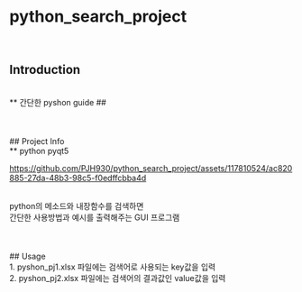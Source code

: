 # python_search_project

</br>

## Introduction
</br>
** 간단한 pyshon guide ## 
</br></br></br></br>
## Project Info
</br>
** python pyqt5
</br>

https://github.com/PJH930/python_search_project/assets/117810524/ac820885-27da-48b3-98c5-f0edffcbba4d

</br>
python의 메소드와 내장함수를 검색하면 <br>
간단한 사용방법과 예시를 출력해주는 GUI 프로그램
</br></br></br></br>
## Usage
</br>
1. pyshon_pj1.xlsx 파일에는 검색어로 사용되는 key값을 입력</br>
2. pyshon_pj2.xlsx 파일에는 검색어의 결과값인 value값을 입력</br>









